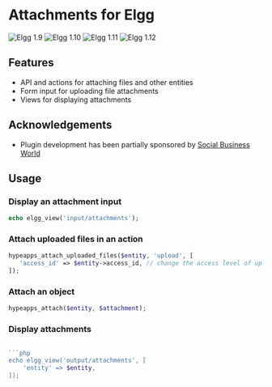 Attachments for Elgg
====================
![Elgg 1.9](https://img.shields.io/badge/Elgg-1.9-orange.svg?style=flat-square)
![Elgg 1.10](https://img.shields.io/badge/Elgg-1.10-orange.svg?style=flat-square)
![Elgg 1.11](https://img.shields.io/badge/Elgg-1.11-orange.svg?style=flat-square)
![Elgg 1.12](https://img.shields.io/badge/Elgg-1.12-orange.svg?style=flat-square)

## Features

 * API and actions for attaching files and other entities
 * Form input for uploading file attachments
 * Views for displaying attachments


## Acknowledgements

 * Plugin development has been partially sponsored by [Social Business World](https://socialbusinessworld.org/)

## Usage

### Display an attachment input

```php
echo elgg_view('input/attachments');
```

### Attach uploaded files in an action

```php
hypeapps_attach_uploaded_files($entity, 'upload', [
   'access_id' => $entity->access_id, // change the access level of uploaded files
]);
```

### Attach an object

```php
hypeapps_attach($entity, $attachment);
```

### Display attachments

```php

```php
echo elgg_view('output/attachments', [
	'entity' => $entity,
]);
```
